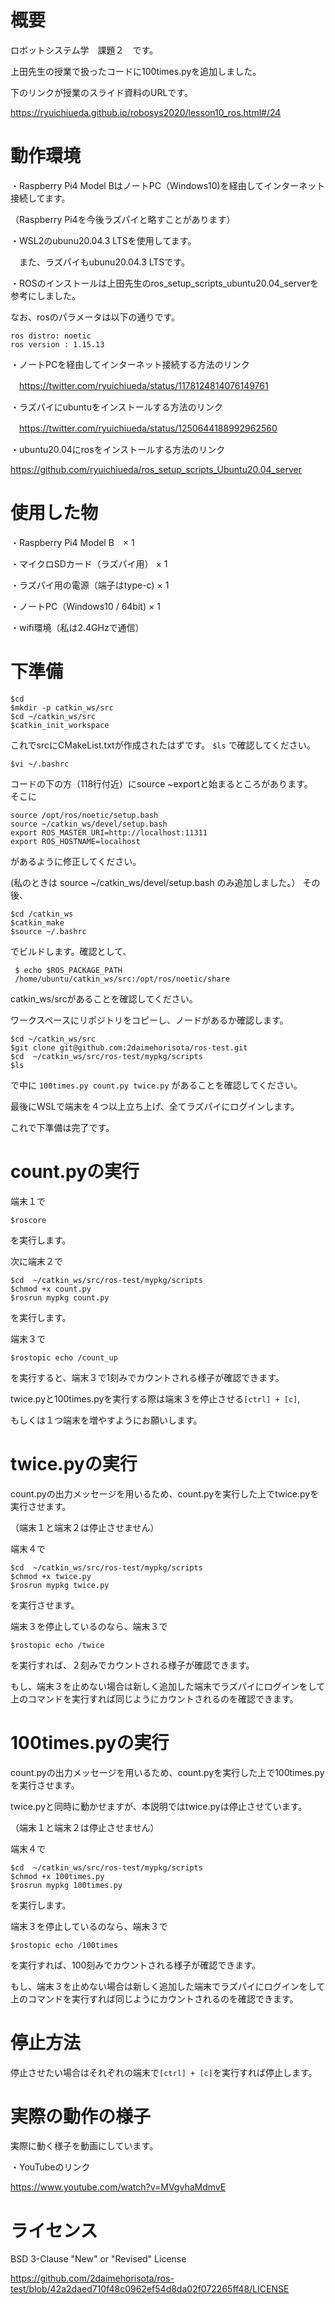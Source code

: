 # 概要
ロボットシステム学　課題２　です。

上田先生の授業で扱ったコードに100times.pyを追加しました。

下のリンクが授業のスライド資料のURLです。

https://ryuichiueda.github.io/robosys2020/lesson10_ros.html#/24

# 動作環境

・Raspberry Pi4 Model BはノートPC（Windows10)を経由してインターネット接続してます。

（Raspberry Pi4を今後ラズパイと略すことがあります）

・WSL2のubunu20.04.3 LTSを使用してます。

　また、ラズパイもubunu20.04.3 LTSです。

・ROSのインストールは上田先生のros_setup_scripts_ubuntu20.04_serverを参考にしました。

なお、rosのパラメータは以下の通りです。

    ros distro: noetic
    ros version : 1.15.13


・ノートPCを経由してインターネット接続する方法のリンク

　https://twitter.com/ryuichiueda/status/1178124814076149761


・ラズパイにubuntuをインストールする方法のリンク

　https://twitter.com/ryuichiueda/status/1250644188992962560

・ubuntu20.04にrosをインストールする方法のリンク

 https://github.com/ryuichiueda/ros_setup_scripts_Ubuntu20.04_server


# 使用した物
・Raspberry Pi4 Model B　× 1

・マイクロSDカード（ラズパイ用） × 1

・ラズパイ用の電源（端子はtype-c) × 1

・ノートPC（Windows10 / 64bit) × 1

・wifi環境（私は2.4GHzで通信）

# 下準備
    $cd
    $mkdir -p catkin_ws/src
    $cd ~/catkin_ws/src
    $catkin_init_workspace
  これでsrcにCMakeList.txtが作成されたはずです。
    `$ls`  で確認してください。
   
    $vi ~/.bashrc
コードの下の方（118行付近）にsource ~exportと始まるところがあります。   
そこに

    source /opt/ros/noetic/setup.bash
    source ~/catkin_ws/devel/setup.bash
    export ROS_MASTER_URI=http://localhost:11311
    export ROS_HOSTNAME=localhost
    
 があるように修正してください。

(私のときは source ~/catkin_ws/devel/setup.bash のみ追加しました。）
その後、

    $cd /catkin_ws
    $catkin_make
    $source ~/.bashrc
    
 でビルドします。確認として、
 
     $ echo $ROS_PACKAGE_PATH
     /home/ubuntu/catkin_ws/src:/opt/ros/noetic/share
 
catkin_ws/srcがあることを確認してください。

ワークスペースにリポジトリをコピーし、ノードがあるか確認します。

    $cd ~/catkin_ws/src
    $git clone git@github.com:2daimehorisota/ros-test.git
    $cd  ~/catkin_ws/src/ros-test/mypkg/scripts
    $ls
で中に
    `100times.py count.py twice.py` があることを確認してください。
    
 最後にWSLで端末を４つ以上立ち上げ、全てラズパイにログインします。
 
これで下準備は完了です。
   
# count.pyの実行

端末１で

    $roscore

を実行します。

次に端末２で

    $cd  ~/catkin_ws/src/ros-test/mypkg/scripts
    $chmod +x count.py
    $rosrun mypkg count.py

を実行します。

端末３で

    $rostopic echo /count_up
 
 を実行すると、端末３で1刻みでカウントされる様子が確認できます。

twice.pyと100times.pyを実行する際は端末３を停止させる`[ctrl] + [c]`,

もしくは１つ端末を増やすようにお願いします。 

# twice.pyの実行
count.pyの出力メッセージを用いるため、count.pyを実行した上でtwice.pyを実行させます。

（端末１と端末２は停止させません）

端末４で

    $cd  ~/catkin_ws/src/ros-test/mypkg/scripts
    $chmod +x twice.py
    $rosrun mypkg twice.py

を実行させます。

端末３を停止しているのなら、端末３で

    $rostopic echo /twice
    
を実行すれば、２刻みでカウントされる様子が確認できます。

もし、端末３を止めない場合は新しく追加した端末でラズパイにログインをして上のコマンドを実行すれば同じようにカウントされるのを確認できます。

# 100times.pyの実行
count.pyの出力メッセージを用いるため、count.pyを実行した上で100times.pyを実行させます。

twice.pyと同時に動かせますが、本説明ではtwice.pyは停止させています。

（端末１と端末２は停止させません）

端末４で

    $cd  ~/catkin_ws/src/ros-test/mypkg/scripts
    $chmod +x 100times.py
    $rosrun mypkg 100times.py
を実行します。

端末３を停止しているのなら、端末３で

    $rostopic echo /100times
    
を実行すれば、100刻みでカウントされる様子が確認できます。

もし、端末３を止めない場合は新しく追加した端末でラズパイにログインをして上のコマンドを実行すれば同じようにカウントされるのを確認できます。

# 停止方法

停止させたい場合はそれぞれの端末で`[ctrl] + [c]`を実行すれば停止します。

# 実際の動作の様子

実際に動く様子を動画にしています。

・YouTubeのリンク

https://www.youtube.com/watch?v=MVgvhaMdmvE


# ライセンス
BSD 3-Clause "New" or "Revised" License

https://github.com/2daimehorisota/ros-test/blob/42a2daed710f48c0962ef54d8da02f072265ff48/LICENSE
